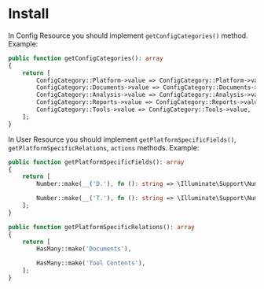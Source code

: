 # Install
In Config Resource you should implement `getConfigCategories()` method. Example:
```php
public function getConfigCategories(): array
{
    return [
        ConfigCategory::Platform->value => ConfigCategory::Platform->value,
        ConfigCategory::Documents->value => ConfigCategory::Documents->value,
        ConfigCategory::Analysis->value => ConfigCategory::Analysis->value,
        ConfigCategory::Reports->value => ConfigCategory::Reports->value,
        ConfigCategory::Tools->value => ConfigCategory::Tools->value,
    ];
}
```

In User Resource you should implement `getPlatformSpecificFields()`, `getPlatformSpecificRelations`, `actions` methods. Example:
```php
public function getPlatformSpecificFields(): array
{
    return [
        Number::make(__('D.'), fn (): string => \Illuminate\Support\Number::format($this->documents->count())),

        Number::make(__('T.'), fn (): string => \Illuminate\Support\Number::format($this->toolContents->count())),
    ];
}

public function getPlatformSpecificRelations(): array
{
    return [
        HasMany::make('Documents'),

        HasMany::make('Tool Contents'),
    ];
}
```